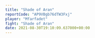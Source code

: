 ```yaml
---
title: "Shade of Aran"
reportCode: "AP9VBgb76dTW3Fxj"
player: "Mfarfadet"
fight: "Shade of Aran"
date: 2021-08-30T19:10:09.637000+00:00
---
```

